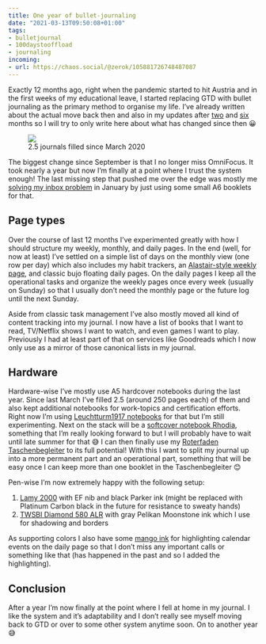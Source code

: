 ```yaml
---
title: One year of bullet-journaling
date: "2021-03-13T09:50:08+01:00"
tags:
- bulletjournal
- 100daystooffload
- journaling
incoming:
- url: https://chaos.social/@zerok/105881726748487087
---
```


Exactly 12 months ago, right when the pandemic started to hit Austria and in the first weeks of my educational leave, I started replacing GTD with bullet journaling as the primary method to organise my life. I’ve already written about the actual move back then and also in my updates after [two](https://zerokspot.com/weblog/2020/05/13/two-month-bulletjournaling/) and [six](https://zerokspot.com/weblog/2020/09/13/six-months-of-bullet-journaling/) months so I will try to only write here about what has changed since then 😀

<figure><img src="/media/2021/one-year-bujo.jpg"><figcaption>2.5 journals filled since March 2020</figcaption></figure>

The biggest change since September is that I no longer miss OmniFocus. It took nearly a year but now I’m finally at a point where I trust the system enough! The last missing step that pushed me over the edge was mostly me [solving my inbox problem](https://zerokspot.com/weblog/2021/01/21/my-new-inbox/) in January by just using some small A6 booklets for that.

## Page types

Over the course of last 12 months I’ve experimented greatly with how I should structure my weekly, monthly, and daily pages. In the end (well, for now at least) I’ve settled on a simple list of days on the monthly view (one row per day) which also includes my habit trackers, an [Alastair-style weekly page](https://zerokspot.com/weblog/2021/02/01/the-alastair-method/), and classic bujo floating daily pages. On the daily pages I keep all the operational tasks and organize the weekly pages once every week (usually on Sunday) so that I usually don’t need the monthly page or the future log until the next Sunday.

Aside from classic task management I’ve also mostly moved all kind of content tracking into my journal. I now have a list of books that I want to read, TV/Netflix shows I want to watch, and even games I want to play. Previously I had at least part of that on services like Goodreads which I now only use as a mirror of those canonical lists in my journal.

## Hardware

Hardware-wise I’ve mostly use A5 hardcover notebooks during the last year. Since last March I’ve filled 2.5 (around 250 pages each) of them and also kept additional notebooks for work-topics and certification efforts.  Right now I’m using [Leuchtturm1917 notebooks](https://www.leuchtturm1917.us/notebook-medium-a5-hardcover-251-numbered-pages-5-3-4-x-8-1-4-in.html) for that but I’m still experimenting. Next on the stack will be a [softcover notebook Rhodia](https://www.bloc-rhodia.com/produkt-117452c-notizbuch-softcover-a5.html), something that I’m really looking forward to but I will probably have to wait until late summer for that 😅 I can then finally use my [Roterfaden Taschenbegleiter](https://roterfaden.de/en_US/shop/product/taschenbegleiter-v-19-319?category=4) to its full potential! With this I want to split my journal up into a more permanent part and an operational part, something that will be easy once I can keep more than one booklet in the Taschenbegleiter 😊

Pen-wise I’m now extremely happy with the following setup:

1. [Lamy 2000](https://zerokspot.com/weblog/2021/02/15/new-pen-day-lamy-2000/) with EF nib and black Parker ink (might be replaced with Platinum Carbon black in the future for resistance to sweaty hands)
2. [TWSBI Diamond 580 ALR](https://zerokspot.com/weblog/2021/02/11/new-pen-day-twsbi-diamond-580alr-nickel-gray/) with gray Pelikan Moonstone ink which I use for shadowing and borders

As supporting colors I also have some [mango ink](https://www.lamyshop.com/tinte-lamy-t52.html?sel=1424) for highlighting calendar events on the daily page so that I don’t miss any important calls or something like that (has happened in the past and so I added the highlighting).

## Conclusion

After a year I’m now finally at the point where I fell at home in my journal. I like the system and it’s adaptability and I don’t really see myself moving back to GTD or over to some other system anytime soon. On to another year 😅
